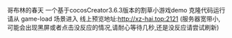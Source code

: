 哥布林的春天
一个基于cocosCreator3.6.3版本的割草小游戏demo
克隆代码运行请从 game-load 场景进入
线上预览地址:http://xz-hai.top:2121 (服务器宽带小,可能会出现黑屏或者点击没反应的情况,请耐心等待几秒,还是没反应请尝试刷新)